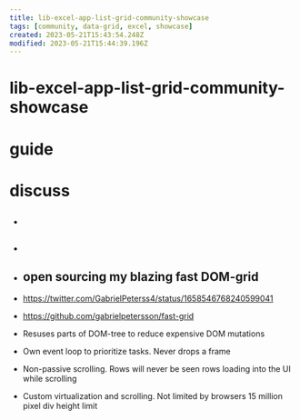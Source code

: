 ```yaml
---
title: lib-excel-app-list-grid-community-showcase
tags: [community, data-grid, excel, showcase]
created: 2023-05-21T15:43:54.248Z
modified: 2023-05-21T15:44:39.196Z
---
```


# lib-excel-app-list-grid-community-showcase

# guide

# discuss
- ## 

- ## 

- ## open sourcing my blazing fast DOM-grid
- https://twitter.com/GabrielPeterss4/status/1658546768240599041
- https://github.com/gabrielpetersson/fast-grid
- Resuses parts of DOM-tree to reduce expensive DOM mutations
- Own event loop to prioritize tasks. Never drops a frame
- Non-passive scrolling. Rows will never be seen rows loading into the UI while scrolling
- Custom virtualization and scrolling. Not limited by browsers 15 million pixel div height limit
